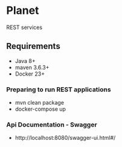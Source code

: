 # Planet
REST services

Requirements
-------------

+ Java 8+
+ maven 3.6.3+
+ Docker 23+

### Preparing to run REST applications
+ mvn clean package
+ docker-compose up

### Api Documentation - Swagger
+ http://localhost:8080/swagger-ui.html#/